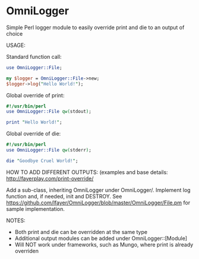 OmniLogger
==========

Simple Perl logger module to easily override print and die to an output of choice


USAGE:

Standard function call:

```perl
use OmniLogger::File;

my $logger = OmniLogger::File->new;
$logger->log("Hello World!");
```

Global override of print:

```perl
#!/usr/bin/perl
use OmniLogger::File qw(stdout);

print "Hello World!";
```

Global override of die:

```perl
#!/usr/bin/perl
use OmniLogger::File qw(stderr);

die "Goodbye Cruel World!";
```

HOW TO ADD DIFFERENT OUTPUTS:
(examples and base details: http://fayerplay.com/print-override/

Add a sub-class, inheriting OmniLogger under OmniLogger/.  Implement log function and, if needed, init and DESTROY.  See https://github.com/lfayer/OmniLogger/blob/master/OmniLogger/File.pm for sample implementation.


NOTES:
* Both print and die can be overridden at the same type
* Additional output modules can be added under OmniLogger::[Module]
* Will NOT work under frameworks, such as Mungo, where print is already overriden
